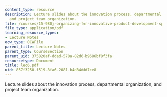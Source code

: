 ```yaml
---
content_type: resource
description: Lecture slides about the innovation process, departmental organization,
  and project team organization.
file: /courses/15-980j-organizing-for-innovative-product-development-spring-2007/857f3250f5198fa62081b4d84ddd7ce8_lec6.pdf
file_type: application/pdf
learning_resource_types:
- Lecture Notes
ocw_type: OCWFile
parent_title: Lecture Notes
parent_type: CourseSection
parent_uid: 375820af-ddad-578a-82d6-b9686bf8f3fa
resourcetype: Document
title: lec6.pdf
uid: 857f3250-f519-8fa6-2081-b4d84ddd7ce8
---
```

Lecture slides about the innovation process, departmental organization, and project team organization.

